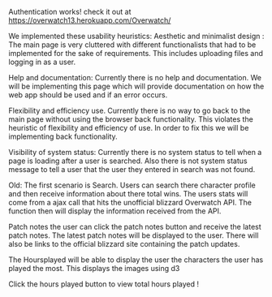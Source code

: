 Authentication works!
check it out at 
https://overwatch13.herokuapp.com/Overwatch/

We implemented these usability heuristics:
Aesthetic and minimalist design : The main page is very cluttered with different functionalists that had to be implemented for the sake of requirements. This includes uploading files and logging in as a user.



Help and documentation: Currently there is no help and documentation. We will be implementing this page which will provide documentation  on how the web app should be used and if an error occurs.

Flexibility and efficiency use. Currently there is no way to go back to the main page without using the browser back functionality. This violates the heuristic of flexibility and efficiency of use. In order to fix this we will be implementing back functionality. 

Visibility of system status: Currently there is no system status to tell when a page is loading after a user is searched. Also there is not system status message to tell a user that the user they entered in search was not found. 











Old:
The first scenario is Search. Users can search there character profile and then receive information about there total wins. The users stats will come from a ajax call that hits the unofficial blizzard Overwatch API. The function then will display the information received from the API.

Patch notes the user can click the patch notes button and receive the latest patch notes. The latest patch notes will be displayed to the user. There will also be links to the official blizzard site containing the patch updates.

The Hoursplayed will be able to display the user the characters the user has played the most.
This displays the images using d3

Click the hours played button to view total hours played !
